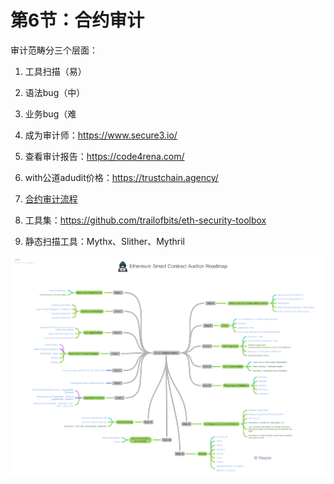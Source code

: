 # 第6节：合约审计

审计范畴分三个层面：
1. 工具扫描（易）
2. 语法bug（中）
3. 业务bug（难

4. 成为审计师：https://www.secure3.io/
5. 查看审计报告：https://code4rena.com/
6. with公道adudit价格：https://trustchain.agency/
7. [合约审计流程](https://medium.com/@trustchain/full-smart-contract-audit-methodology-2023-b29db744bf3e)
8. 工具集：https://github.com/trailofbits/eth-security-toolbox
9. 静态扫描工具：Mythx、Slither、Mythril

![image-20220824104153857](assets/image-20220824104153857.png)
